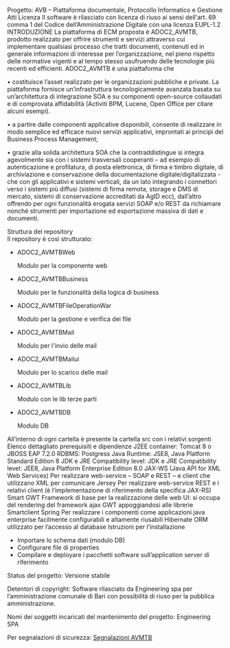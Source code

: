 ﻿Progetto:
AVB – Piattaforma documentale, Protocollo Informatico e Gestione Atti
Licenza
Il software è rilasciato con licenza di riuso ai sensi dell'art. 69 comma 1 del Codice dell’Amministrazione Digitale con una licenza EUPL-1.2
INTRODUZIONE
La piattaforma di ECM proposta è ADOC2_AVMTB, prodotto realizzato per offrire strumenti e servizi attraverso cui implementare qualsiasi processo che tratti documenti,
contenuti ed in generale informazioni di interesse per l’organizzazione, nel pieno rispetto delle normative vigenti e al tempo stesso usufruendo delle tecnologie più recenti ed efficienti.
ADOC2_AVMTB è una piattaforma che 

•	costituisce l’asset realizzato per le organizzazioni pubbliche e private. La piattaforma fornisce un’infrastruttura tecnologicamente avanzata basata su un’architettura di integrazione SOA e su componenti open-source collaudati e di comprovata affidabilità (Activiti BPM, Lucene, Open Office per citare alcuni esempi).


•	a partire dalle componenti applicative disponibili, consente di realizzare in modo semplice ed efficace nuovi servizi applicativi, improntati ai principi del Business Process Management;


•	grazie alla solida architettura SOA che la contraddistingue si integra agevolmente sia con i sistemi trasversali cooperanti – ad esempio di autenticazione e profilatura, di posta elettronica, di firma e timbro digitale, di archiviazione e conservazione della documentazione digitale/digitalizzata - che con gli applicativi e sistemi verticali, da un lato integrando i connettori verso i sistemi più diffusi (sistemi di firma remota, storage e DMS di mercato, sistemi di conservazione accreditati da AgID ecc), dall’altro offrendo per ogni funzionalità erogata servizi SOAP e/o REST da richiamare nonché strumenti per importazione ed esportazione massiva di dati e documenti.


Struttura del repository  
Il repository è così strutturato:

- ADOC2_AVMTBWeb
   
   Modulo per la componente web
- ADOC2_AVMTBBusiness
   
   Modulo per le funzionalità della logica di business
- ADOC2_AVMTBFileOperationWar
   
   Modulo per la gestione e verifica dei file
- ADOC2_AVMTBMail
   
   Modulo per l'invio delle mail
- ADOC2_AVMTBMailui
   
   Modulo per lo scarico delle mail
- ADOC2_AVMTBLib
   
   Modulo con le lib terze parti
- ADOC2_AVMTBDB
   
   Modulo DB

All’interno di ogni cartella è presente la cartella src con i relativi sorgenti
Elenco dettagliato prerequisiti e dipendenze
J2EE container:	Tomcat 8  o JBOSS EAP 7.2.0
RDBMS:	Postgress
Java Runtime:	JSE8, Java Platform Standard Edition 8
JDK e JRE Compatibility level:	JDK e JRE Compatibility level: JEE8, Java Platform Enterprise Edition 8.0
JAX-WS (Java API for XML Web Services)	Per realizzare web-service – SOAP e REST – e client che utilizzano XML per comunicare
Jersey	Per realizzare web-service REST e i relativi client (è l’implementazione di riferimento della specifica JAX-RS)
Smart GWT	Framework di base per la realizzazione delle web UI: si occupa del rendering del framework ajax GWT appoggiandosi alle librerie Smartclient
Spring	Per realizzare i componenti come applicazioni java enterprise facilmente configurabili e altamente riusabili
Hibernate	ORM utilizzato per l’accesso al database
Istruzioni per l’installazione
- Importare lo schema dati (modulo DB)
- Configurare file di properties
- Compilare e deployare i pacchetti software sull’application server di riferimento

Status del progetto:
Versione stabile

Detentori di copyright: 
Software rilasciato da Engineering spa per l’amministrazione comunale di Bari con possibilità di riuso per la pubblica amministrazione.

Nomi dei soggetti incaricati del mantenimento del progetto:
Engineering SPA

Per segnalazioni di sicurezza:
[Segnalazioni AVMTB](mailto:avb.protocollo@eslabs.eng.it?subject=[ADOC2]%20Sengalazione%20di%20Sicurezza)



